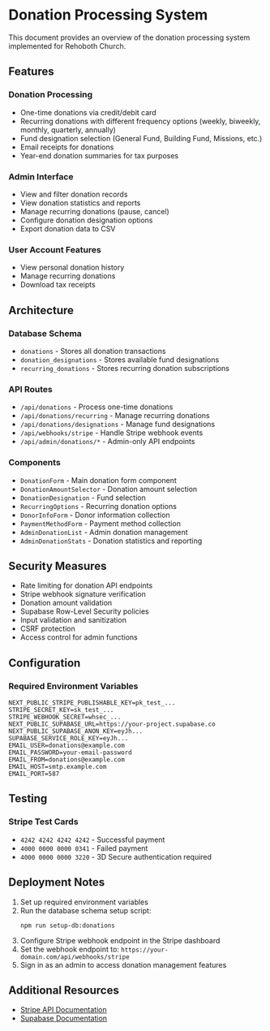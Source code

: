 # Donation Processing System

This document provides an overview of the donation processing system implemented for Rehoboth Church.

## Features

### Donation Processing
- One-time donations via credit/debit card
- Recurring donations with different frequency options (weekly, biweekly, monthly, quarterly, annually)
- Fund designation selection (General Fund, Building Fund, Missions, etc.)
- Email receipts for donations
- Year-end donation summaries for tax purposes

### Admin Interface
- View and filter donation records
- View donation statistics and reports
- Manage recurring donations (pause, cancel)
- Configure donation designation options
- Export donation data to CSV

### User Account Features
- View personal donation history
- Manage recurring donations
- Download tax receipts

## Architecture

### Database Schema
- `donations` - Stores all donation transactions
- `donation_designations` - Stores available fund designations
- `recurring_donations` - Stores recurring donation subscriptions

### API Routes
- `/api/donations` - Process one-time donations
- `/api/donations/recurring` - Manage recurring donations
- `/api/donations/designations` - Manage fund designations
- `/api/webhooks/stripe` - Handle Stripe webhook events
- `/api/admin/donations/*` - Admin-only API endpoints

### Components
- `DonationForm` - Main donation form component
- `DonationAmountSelector` - Donation amount selection
- `DonationDesignation` - Fund selection
- `RecurringOptions` - Recurring donation options
- `DonorInfoForm` - Donor information collection
- `PaymentMethodForm` - Payment method collection
- `AdminDonationList` - Admin donation management
- `AdminDonationStats` - Donation statistics and reporting

## Security Measures
- Rate limiting for donation API endpoints
- Stripe webhook signature verification
- Donation amount validation
- Supabase Row-Level Security policies
- Input validation and sanitization
- CSRF protection
- Access control for admin functions

## Configuration

### Required Environment Variables
```
NEXT_PUBLIC_STRIPE_PUBLISHABLE_KEY=pk_test_...
STRIPE_SECRET_KEY=sk_test_...
STRIPE_WEBHOOK_SECRET=whsec_...
NEXT_PUBLIC_SUPABASE_URL=https://your-project.supabase.co
NEXT_PUBLIC_SUPABASE_ANON_KEY=eyJh...
SUPABASE_SERVICE_ROLE_KEY=eyJh...
EMAIL_USER=donations@example.com
EMAIL_PASSWORD=your-email-password
EMAIL_FROM=donations@example.com
EMAIL_HOST=smtp.example.com
EMAIL_PORT=587
```

## Testing

### Stripe Test Cards
- `4242 4242 4242 4242` - Successful payment
- `4000 0000 0000 0341` - Failed payment
- `4000 0000 0000 3220` - 3D Secure authentication required

## Deployment Notes

1. Set up required environment variables
2. Run the database schema setup script:
   ```
   npm run setup-db:donations
   ```
3. Configure Stripe webhook endpoint in the Stripe dashboard
4. Set the webhook endpoint to: `https://your-domain.com/api/webhooks/stripe`
5. Sign in as an admin to access donation management features

## Additional Resources

- [Stripe API Documentation](https://stripe.com/docs/api)
- [Supabase Documentation](https://supabase.com/docs)
